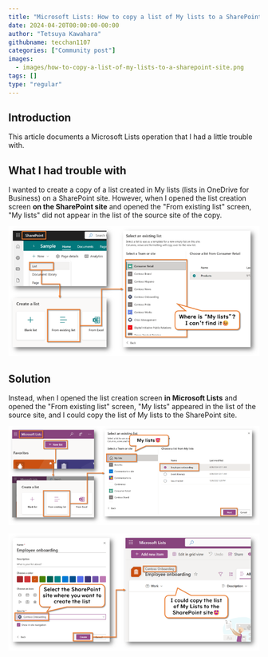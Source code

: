 ```yaml
---
title: "Microsoft Lists: How to copy a list of My lists to a SharePoint site"
date: 2024-04-20T00:00:00-00:00
author: "Tetsuya Kawahara"
githubname: tecchan1107
categories: ["Community post"]
images:
  - images/how-to-copy-a-list-of-my-lists-to-a-sharepoint-site.png
tags: []
type: "regular"
---
```


## Introduction

This article documents a Microsoft Lists operation that I had a little trouble with.

## What I had trouble with

I wanted to create a copy of a list created in My lists (lists in OneDrive for Business) on a SharePoint site. However, when I opened the list creation screen **on the SharePoint site** and opened the "From existing list" screen, "My lists" did not appear in the list of the source site of the copy.

![Create a list from a SharePoint site](./images/from-sharepoint-site.png)

## Solution

Instead, when I opened the list creation screen **in Microsoft Lists** and opened the "From existing list" screen, "My lists" appeared in the list of the source site, and I could copy the list of My lists to the SharePoint site.

![Create a list from Microsoft Lists](./images/from-microsoft-lists.png)

![Create a list](./images/create-list.png)